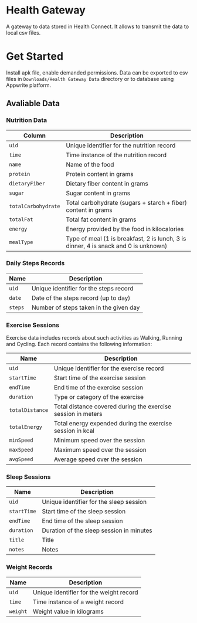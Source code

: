 # Health Gateway

A gateway to data stored in Health Connect. It allows to transmit the data to local csv files.

# Get Started

Install apk file, enable demanded permissions. Data can be exported to csv files in `Downloads/Health Gateway Data` directory or to database using Appwrite platform.

## Avaliable Data

### Nutrition Data

| Column           | Description                                                                         |
|------------------|-------------------------------------------------------------------------------------|
| `uid`            | Unique identifier for the nutrition record                                          |
| `time`           | Time instance of the nutrition record                                               |
| `name`           | Name of the food                                                                    |
| `protein`        | Protein content in grams                                                            |
| `dietaryFiber`   | Dietary fiber content in grams                                                      |
| `sugar`          | Sugar content in grams                                                              |
| `totalCarbohydrate` | Total carbohydrate (sugars + starch + fiber) content in grams                       |
| `totalFat`       | Total fat content in grams                                                          |
| `energy`         | Energy provided by the food in kilocalories                                         |
| `mealType`       | Type of meal (1 is breakfast, 2 is lunch, 3 is dinner, 4 is snack and 0 is unknown) |


### Daily Steps Records

| Name    | Description                            |
|---------|----------------------------------------|
| `uid`   | Unique identifier for the steps record |
| `date`  | Date of the steps record (up to day)   |
| `steps` | Number of steps taken in the given day |

### Exercise Sessions

Exercise data includes records about such activities as Walking, Running and Cycling. Each record contains the following information:

| Name            | Description                                                  |
|-----------------|--------------------------------------------------------------|
| `uid`           | Unique identifier for the exercise record                    |
| `startTime`     | Start time of the exercise session                           |
| `endTime`       | End time of the exercise session                             |
| `duration`      | Type or category of the exercise                             |
| `totalDistance` | Total distance covered during the exercise session in meters |
| `totalEnergy`   | Total energy expended during the exercise session  in kcal   |
| `minSpeed`      | Minimum speed over the session                               |
| `maxSpeed`      | Maximum speed over the session                               |
| `avgSpeed`      | Average speed over the session                               |

### Sleep Sessions

| Name        | Description                              |
|-------------|------------------------------------------|
| `uid`       | Unique identifier for the sleep session  |
| `startTime` | Start time of the sleep session          |
| `endTime`   | End time of the sleep session            |
| `duration`  | Duration of the sleep session in minutes |
| `title`     | Title                                    |
| `notes`     | Notes                                    |

### Weight Records

| Name     | Description                             |
|----------|-----------------------------------------|
| `uid`    | Unique identifier for the weight record |
| `time`   | Time instance of a weight record        |
| `weight` | Weight value in kilograms               |
